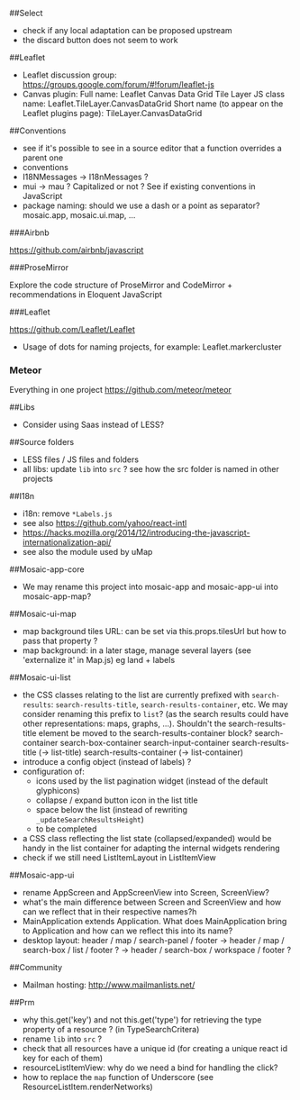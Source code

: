 ##Select
  - check if any local adaptation can be proposed upstream
  - the discard button does not seem to work

##Leaflet
  - Leaflet discussion group: https://groups.google.com/forum/#!forum/leaflet-js
  - Canvas plugin:
      Full name:  Leaflet Canvas Data Grid Tile Layer
      JS class name: Leaflet.TileLayer.CanvasDataGrid
      Short name (to appear on the Leaflet plugins page): TileLayer.CanvasDataGrid

##Conventions
  - see if it's possible to see in a source editor that a function overrides a parent one
  - conventions
  - I18NMessages -> I18nMessages ?
  - mui -> mau ? Capitalized or not ? See if existing conventions in JavaScript
  - package naming: should we use a dash or a point as separator? mosaic.app, mosaic.ui.map, ...

  ###Airbnb

https://github.com/airbnb/javascript

###ProseMirror

Explore the code structure of ProseMirror and CodeMirror + recommendations in Eloquent JavaScript

###Leaflet

https://github.com/Leaflet/Leaflet

- Usage of dots for naming projects, for example: Leaflet.markercluster

### Meteor

Everything in one project https://github.com/meteor/meteor

##Libs
  - Consider using Saas instead of LESS?

##Source folders
  - LESS files / JS files and folders
  - all libs: update `lib` into `src` ? see how the src folder is named in other projects

##I18n
  - i18n: remove `*Labels.js`
  - see also https://github.com/yahoo/react-intl
  - https://hacks.mozilla.org/2014/12/introducing-the-javascript-internationalization-api/
  - see also the module used by uMap

##Mosaic-app-core
  - We may rename this project into mosaic-app and mosaic-app-ui into mosaic-app-map?

##Mosaic-ui-map
  - map background tiles URL: can be set via this.props.tilesUrl but how to pass that property ?
  - map background: in a later stage, manage several layers (see 'externalize it' in Map.js) eg land + labels

##Mosaic-ui-list
  - the CSS classes relating to the list are currently prefixed with `search-results`: `search-results-title`, `search-results-container`, etc. We may consider renaming this prefix to `list`? (as the search results could have other representations: maps, graphs, ...). Shouldn't the search-results-title element be moved to the search-results-container block?
      search-container
        search-box-container
          search-input-container
          search-results-title (-> list-title)
        search-results-container (-> list-container)
  - introduce a config object (instead of labels) ?
  - configuration of:
    - icons used by the list pagination widget (instead of the default glyphicons)
    - collapse / expand button icon in the list title
    - space below the list (instead of rewriting `_updateSearchResultsHeight`)
    - to be completed
  - a CSS class reflecting the list state (collapsed/expanded) would be handy in the list container for adapting the internal widgets rendering
  - check if we still need ListItemLayout in ListItemView

##Mosaic-app-ui
  - rename AppScreen and AppScreenView into Screen, ScreenView?
  - what's the main difference between Screen and ScreenView and how can we reflect that in their respective names?h
  - MainApplication extends Application. What does MainApplication bring to Application and how can we reflect this into its name?
  - desktop layout: header / map / search-panel / footer
      -> header / map / search-box / list / footer ?
      -> header / search-box / workspace / footer ?

##Community
  - Mailman hosting: http://www.mailmanlists.net/

##Prm
  - why this.get('key') and not this.get('type') for retrieving the type property of a resource ? (in TypeSearchCritera)
  - rename `lib` into `src` ?
  - check that all resources have a unique id (for creating a unique react id key for each of them)
  - resourceListItemView: why do we need a bind for handling the click?
  - how to replace the `map` function of Underscore (see ResourceListItem.renderNetworks)
